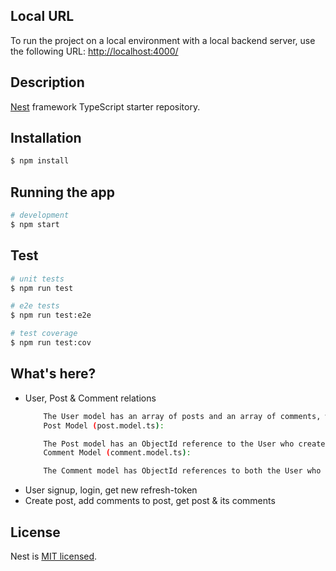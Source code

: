 ## Local URL

To run the project on a local environment with a local backend server, use the following URL: [http://localhost:4000/](http://localhost:4000/)

## Description

[Nest](https://github.com/nestjs/nest) framework TypeScript starter repository.

## Installation

```bash
$ npm install
```

## Running the app

```bash
# development
$ npm start
```

## Test

```bash
# unit tests
$ npm run test

# e2e tests
$ npm run test:e2e

# test coverage
$ npm run test:cov
```

## What's here?
- User, Post & Comment relations
    ```bash
        The User model has an array of posts and an array of comments, where each item in the array is an ObjectId referencing the corresponding Post or Comment document.
        Post Model (post.model.ts):

        The Post model has an ObjectId reference to the User who created the post.
        Comment Model (comment.model.ts):

        The Comment model has ObjectId references to both the User who made the comment and the Post on which the comment is made.
    ```
- User signup, login, get new refresh-token
- Create post, add comments to post, get post & its comments
    
## License

Nest is [MIT licensed](LICENSE).
